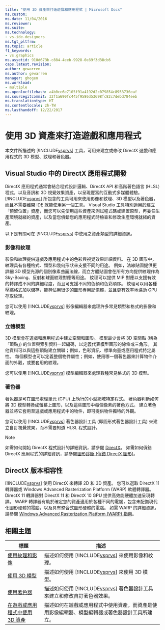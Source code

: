 ```yaml
---
title: "使用 3D 資產來打造遊戲和應用程式 | Microsoft Docs"
ms.custom: 
ms.date: 11/04/2016
ms.reviewer: 
ms.suite: 
ms.technology:
- vs-ide-designers
ms.tgt_pltfrm: 
ms.topic: article
f1_keywords:
- vs.graphics
ms.assetid: 910d673b-c884-4eeb-9928-0e89f3d38cb6
caps.latest.revision: 
author: gewarren
ms.author: gewarren
manager: ghogen
ms.workload:
- multiple
ms.openlocfilehash: a4b0cc6e7105f91a4192d2c079854c8953736eaf
ms.sourcegitcommit: 32f1a690fc445f9586d53698fc82c7debd784eeb
ms.translationtype: HT
ms.contentlocale: zh-TW
ms.lasthandoff: 12/22/2017
---
```

# <a name="working-with-3-d-assets-for-games-and-apps"></a>使用 3D 資產來打造遊戲和應用程式
本文件所描述的 [!INCLUDE[vsprvs](../code-quality/includes/vsprvs_md.md)] 工具，可用來建立或修改 DirectX 遊戲和應用程式的 3D 模型、紋理和著色器。  
  
## <a name="directx-app-development-in-visual-studio"></a>Visual Studio 中的 DirectX 應用程式開發  
 DirectX 應用程式通常會結合程式設計邏輯、DirectX API 和高階著色語言 (HLSL) 程式，以及音訊和 3D 視覺效果資產，以呈現豐富的互動式多媒體體驗。[!INCLUDE[vsprvs](../code-quality/includes/vsprvs_md.md)] 所包含的工具可用來使用影像和紋理、3D 模型以及著色器，而且不需要離開 IDE 就能使用另一個工具。 Visual Studio 工具特別適用於建立「預留位置」資產，而您可以先使用這些資產來測試程式碼或建置原型，再委任生產環境就緒的資產，以及當您偵錯您的應用程式時檢查和修改生產環境就緒的資產。  
  
 以下是有關可在 [!INCLUDE[vsprvs](../code-quality/includes/vsprvs_md.md)] 中使用之資產類型的詳細資訊。  
  
### <a name="images-and-textures"></a>影像和紋理  
 影像和紋理提供遊戲及應用程式中的色彩與視覺效果詳細資料。 在 3D 圖形中，紋理具有各種格式、類型和幾何形狀來支援不同的用途。 例如，法線貼圖提供更詳細 3D 模型光源的個別像素曲面法線，而立方體貼圖會在所有方向提供紋理作為 Sky-Boxing、反射和球面紋理對應等用途。 紋理可以提供 MIP 對應以支援有效的轉譯成不同的詳細程度，而且可支援不同的色頻和色彩順序。 紋理可以用各種壓縮格式加以儲存，能夠佔用很少的圖形專用記憶體，並且更有效率地協助 GPU 存取紋理。  
  
 您可以使用 [!INCLUDE[vsprvs](../code-quality/includes/vsprvs_md.md)] 影像編輯器來處理許多常見類型和格式的影像和紋理。  
  
### <a name="3-d-models"></a>立體模型  
 3D 模型會在遊戲和應用程式中建立空間和圖形。 模型最少會將 3D 空間點 (稱為「頂點」) 的位置與索引資料一起編碼，以定義代表模型圖形的線條或三角形。 其他資料可以與這些頂點建立關聯；例如，色彩資訊、標準向量或應用程式特定屬性。 每個模型也可以定義整個物件屬性；例如，使用哪一個著色器來計算物件介面的外觀，或要套用的紋理。  
  
 您可以使用 [!INCLUDE[vsprvs](../code-quality/includes/vsprvs_md.md)] 模型編輯器來處理數種常見格式的 3D 模型。  
  
### <a name="shaders"></a>著色器  
 著色器是可在圖形處理單元 (GPU) 上執行的小型網域特定程式。 著色器判斷如何將 3D 模型轉換成螢幕上圖形，以及這些圖形中每個像素的著色方式。 建立著色器並將它套用至遊戲或應用程式中的物件，即可提供物件獨特的外觀。  
  
 您可以使用 [!INCLUDE[vsprvs](../code-quality/includes/vsprvs_md.md)] 著色器設計工具 (即圖形式著色器設計工具) 來建立自訂視覺效果，而不需要知道 HLSL 程式設計。  
  
> [!NOTE]
>  如需如何開始 DirectX 程式設計的詳細資訊，請參閱 [DirectX](http://go.microsoft.com/fwlink/p/?LinkId=224633)。 如需如何偵錯 DirectX 應用程式的詳細資訊，請參閱[圖形診斷 (偵錯 DirectX 圖形)](../debugger/visual-studio-graphics-diagnostics.md)。  
  
## <a name="directx-version-compatibility"></a>DirectX 版本相容性  
 [!INCLUDE[vsprvs](../code-quality/includes/vsprvs_md.md)] 使用 DirectX 來轉譯 2D 和 3D 資產。 您可以選取 DirectX 11 轉譯器或 Windows Advanced Rasterization Platform (WARP) 軟體轉譯器。 DirectX 11 轉譯器對 DirectX 11 和 DirectX 10 GPU 提供高效能硬體加速呈現轉譯。 WARP 轉譯器有助於確定您的資產適用於各種不同的電腦，包含未配備現代化圖形硬體的電腦，以及具有整合式圖形硬體的電腦。 如需 WARP 的詳細資訊，請參閱 [Windows Advanced Rasterization Platform (WARP) 指南](http://go.microsoft.com/fwlink/p/?LinkId=224634)。  
  
## <a name="related-topics"></a>相關主題  
  
|標題|描述|  
|-----------|-----------------|  
|[使用紋理和影像](../designers/working-with-textures-and-images.md)|描述如何使用 [!INCLUDE[vsprvs](../code-quality/includes/vsprvs_md.md)] 來使用影像和紋理。|  
|[使用 3D 模型](../designers/working-with-3-d-models.md)|描述如何使用 [!INCLUDE[vsprvs](../code-quality/includes/vsprvs_md.md)] 來使用 3D 模型。|  
|[使用著色器](../designers/working-with-shaders.md)|描述如何使用 [!INCLUDE[vsprvs](../code-quality/includes/vsprvs_md.md)] 著色器設計工具來建立和修改自訂著色器效果。|  
|[在遊戲或應用程式中使用 3D 資產](../designers/using-3-d-assets-in-your-game-or-app.md)|描述如何在遊戲或應用程式中使用資產，而資產是使用影像編輯器、模型編輯器或著色器設計工具所建立。|